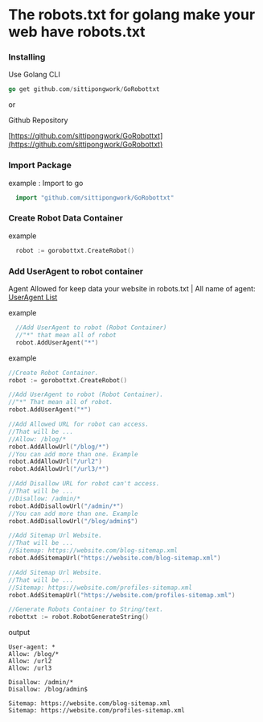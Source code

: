 # The robots.txt for golang make your web have robots.txt


### Installing
Use Golang CLI
```go
go get github.com/sittipongwork/GoRobottxt
```
or

Github Repository

[https://github.com/sittipongwork/GoRobottxt](https://github.com/sittipongwork/GoRobottxt)

### Import Package
example : Import to go
```go
  import "github.com/sittipongwork/GoRobottxt"
```

### Create Robot Data Container
example
```go
  robot := gorobottxt.CreateRobot()
```



### Add UserAgent to robot container
Agent Allowed for keep data your website in robots.txt | All name of agent: [UserAgent List](http://www.user-agents.org/)

example
```go
  //Add UserAgent to robot (Robot Container)
  //"*" that mean all of robot
  robot.AddUserAgent("*")
```

example
```go
//Create Robot Container.
robot := gorobottxt.CreateRobot()

//Add UserAgent to robot (Robot Container).
//"*" That mean all of robot.
robot.AddUserAgent("*")

//Add Allowed URL for robot can access.
//That will be ...
//Allow: /blog/*
robot.AddAllowUrl("/blog/*")
//You can add more than one. Example
robot.AddAllowUrl("/url2")
robot.AddAllowUrl("/url3/*")

//Add Disallow URL for robot can't access.
//That will be ...
//Disallow: /admin/*
robot.AddDisallowUrl("/admin/*")
//You can add more than one. Example
robot.AddDisallowUrl("/blog/admin$")

//Add Sitemap Url Website.
//That will be ...
//Sitemap: https://website.com/blog-sitemap.xml
robot.AddSitemapUrl("https://website.com/blog-sitemap.xml")

//Add Sitemap Url Website.
//That will be ...
//Sitemap: https://website.com/profiles-sitemap.xml
robot.AddSitemapUrl("https://website.com/profiles-sitemap.xml")

//Generate Robots Container to String/text.
robottxt := robot.RobotGenerateString()
```

output
```text
User-agent: *
Allow: /blog/*
Allow: /url2
Allow: /url3

Disallow: /admin/*
Disallow: /blog/admin$

Sitemap: https://website.com/blog-sitemap.xml
Sitemap: https://website.com/profiles-sitemap.xml
```
